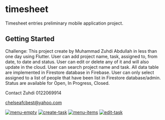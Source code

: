 # timesheet

Timesheet entries preliminary mobile application project.

## Getting Started

Challenge: This project create by Muhammad Zuhdi Abdullah in less than one day using Flutter.
User can add project name, task, assigned to, from date, to date and status.
User can edit or delete any of it and will also update in the cloud.
User can search project name and task.
All data table are implemented in Firestore database in Firebase.
User can only select assigned to a list of people that have been list in Firestore database/admin.
Status are available for Open, In Progress, Closed.

Contact Zuhdi 0122069914

chelseafcbest@yahoo.com

<a href="https://ibb.co/Y0jz3mV"><img src="https://i.ibb.co/qJ1tdK2/menu-empty.png" alt="menu-empty" border="0"></a>
<a href="https://ibb.co/Zmys5sM"><img src="https://i.ibb.co/9tRX6Xr/create-task.png" alt="create-task" border="0"></a>
<a href="https://ibb.co/Xzq8dfH"><img src="https://i.ibb.co/K9JwQcn/menu-items.png" alt="menu-items" border="0"></a>
<a href="https://ibb.co/TWjrjLm"><img src="https://i.ibb.co/rd8v8s4/edit-task.png" alt="edit-task" border="0"></a>
